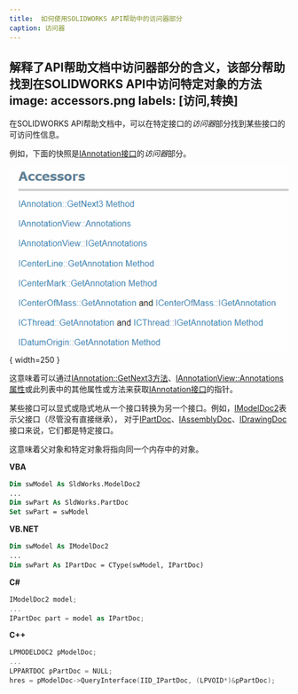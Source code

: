 ```yaml
---
title:  如何使用SOLIDWORKS API帮助中的访问器部分
caption: 访问器
---
```

 解释了API帮助文档中访问器部分的含义，该部分帮助找到在SOLIDWORKS API中访问特定对象的方法
image: accessors.png
labels: [访问,转换]
---

在SOLIDWORKS API帮助文档中，可以在特定接口的*访问器*部分找到某些接口的可访问性信息。

例如，下面的快照是[IAnnotation接口](https://help.solidworks.com/2018/english/api/sldworksapi/SolidWorks.Interop.sldworks~SolidWorks.Interop.sldworks.IAnnotation.html)的*访问器*部分。

![API帮助文档中的访问器部分](accessors.png){ width=250 }

这意味着可以通过[IAnnotation::GetNext3方法](https://help.solidworks.com/2018/english/api/sldworksapi/SOLIDWORKS.Interop.sldworks~SOLIDWORKS.Interop.sldworks.IAnnotation~GetNext3.html)、[IAnnotationView::Annotations属性](https://help.solidworks.com/2018/english/api/sldworksapi/SolidWorks.Interop.sldworks~SolidWorks.Interop.sldworks.IAnnotationView~Annotations.html)或此列表中的其他属性或方法来获取[IAnnotation接口](https://help.solidworks.com/2018/english/api/sldworksapi/SolidWorks.Interop.sldworks~SolidWorks.Interop.sldworks.IAnnotation.html)的指针。

某些接口可以显式或隐式地从一个接口转换为另一个接口。例如，[IModelDoc2](https://help.solidworks.com/2018/english/api/sldworksapi/SolidWorks.Interop.sldworks~SolidWorks.Interop.sldworks.IModelDoc2.html)表示父接口（尽管没有直接继承），
对于[IPartDoc](https://help.solidworks.com/2018/english/api/sldworksapi/SolidWorks.Interop.sldworks~SolidWorks.Interop.sldworks.IPartDoc.html)、[IAssemblyDoc](https://help.solidworks.com/2018/english/api/sldworksapi/SolidWorks.Interop.sldworks~SolidWorks.Interop.sldworks.IAssemblyDoc.html)、[IDrawingDoc](https://help.solidworks.com/2018/english/api/sldworksapi/SolidWorks.Interop.sldworks~SolidWorks.Interop.sldworks.IDrawingDoc.html)接口来说，它们都是特定接口。

这意味着父对象和特定对象将指向同一个内存中的对象。

**VBA**
~~~ vb
Dim swModel As SldWorks.ModelDoc2
...
Dim swPart As SldWorks.PartDoc
Set swPart = swModel
~~~

**VB.NET**
~~~ vb
Dim swModel As IModelDoc2
...
Dim swPart As IPartDoc = CType(swModel, IPartDoc)
~~~

**C#**
~~~ cs
IModelDoc2 model;
...
IPartDoc part = model as IPartDoc;
~~~

**C++**
~~~ cpp
LPMODELDOC2 pModelDoc;
...
LPPARTDOC pPartDoc = NULL;
hres = pModelDoc->QueryInterface(IID_IPartDoc, (LPVOID*)&pPartDoc);
~~~